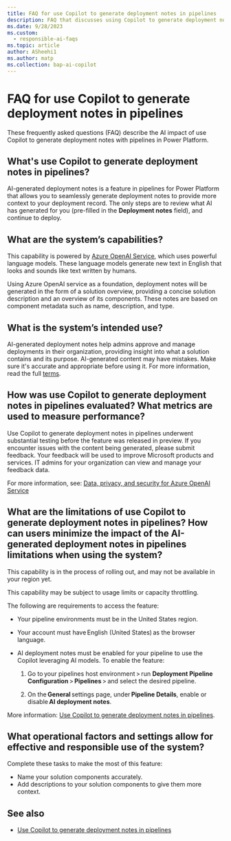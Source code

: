 ```yaml
---
title: FAQ for use Copilot to generate deployment notes in pipelines
description: FAQ that discusses using Copilot to generate deployment notes in pipelines and the key considerations for making use of this technology responsibly.
ms.date: 9/28/2023
ms.custom: 
  - responsible-ai-faqs
ms.topic: article
author: ASheehi1
ms.author: matp
ms.collection: bap-ai-copilot
---
```


# FAQ for use Copilot to generate deployment notes in pipelines

These frequently asked questions (FAQ) describe the AI impact of use Copilot to generate deployment notes with pipelines in Power Platform.

## What's use Copilot to generate deployment notes in pipelines?

AI-generated deployment notes is a feature in pipelines for Power Platform that allows you to seamlessly generate deployment notes to provide more context to your deployment record. The only steps are to review what AI has generated for you (pre-filled in the **Deployment notes** field), and continue to deploy.

## What are the system’s capabilities? 

This capability is powered by [Azure OpenAI Service](/azure/cognitive-services/openai/overview), which uses powerful language models. These language models generate new text in English that looks and sounds like text written by humans.  

Using Azure OpenAI service as a foundation, deployment notes will be generated in the form of a solution overview, providing a concise solution description and an overview of its components. These notes are based on component metadata such as name, description, and type.

## What is the system’s intended use?

AI-generated deployment notes help admins approve and manage deployments in their organization, providing insight into what a solution contains and its purpose. AI-generated content may have mistakes. Make sure it's accurate and appropriate before using it. For more information, read the full [terms](https://dynamics.microsoft.com/legaldocs/supp-azure-openai-features/).

## How was use Copilot to generate deployment notes in pipelines evaluated? What metrics are used to measure performance?

Use Copilot to generate deployment notes in pipelines underwent substantial testing before the feature was released in preview. If you encounter issues with the content being generated, please submit feedback. Your feedback will be used to improve Microsoft products and services. IT admins for your organization can view and manage your feedback data.

For more information, see: [Data, privacy, and security for Azure OpenAI Service](/legal/cognitive-services/openai/data-privacy)

## What are the limitations of use Copilot to generate deployment notes in pipelines? How can users minimize the impact of the AI-generated deployment notes in pipelines limitations when using the system?

This capability is in the process of rolling out, and may not be available in your region yet. 

This capability may be subject to usage limits or capacity throttling. 

The following are requirements to access the feature: 

- Your pipeline environments must be in the United States region.

- Your account must have English (United States) as the browser language.

- AI deployment notes must be enabled for your pipeline to use the Copilot leveraging AI models. To enable the feature:

    1. Go to your pipelines host environment > run **Deployment Pipeline Configuration** > **Pipelines** > and select the desired pipeline.

    1. On the **General** settings page, under **Pipeline Details**, enable or disable **AI deployment notes**.

More information: [Use Copilot to generate deployment notes in pipelines](copilot-deployment-notes-pipelines.md). 

## What operational factors and settings allow for effective and responsible use of the system?

Complete these tasks to make the most of this feature:

- Name your solution components accurately.
- Add descriptions to your solution components to give them more context.

## See also

- [Use Copilot to generate deployment notes in pipelines](copilot-deployment-notes-pipelines.md)
